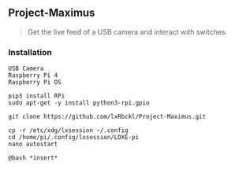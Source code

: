 ## Project-Maximus
> Get the live feed of a USB camera and interact with switches.

### Installation
```
USB Camera
Raspberry Pi 4
Raspberry Pi OS

pip3 install RPi
sudo apt-get -y install python3-rpi.gpio

git clone https://github.com/lxRbckl/Project-Maximus.git

cp -r /etc/xdg/lxsession ~/.config
cd /home/pi/.config/lxsession/LDXE-pi
nano autostart

@bash *insert*
```

